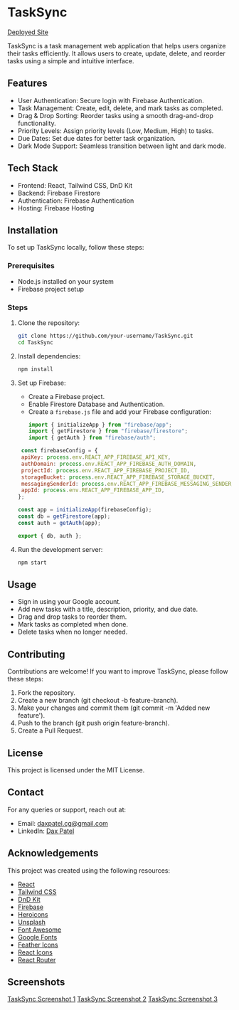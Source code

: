 # TaskSync

[Deployed Site](https://tasksync.web.app)

TaskSync is a task management web application that helps users organize their tasks efficiently. It allows users to create, update, delete, and reorder tasks using a simple and intuitive interface.

## Features

- User Authentication: Secure login with Firebase Authentication.
- Task Management: Create, edit, delete, and mark tasks as completed.
- Drag & Drop Sorting: Reorder tasks using a smooth drag-and-drop functionality.
- Priority Levels: Assign priority levels (Low, Medium, High) to tasks.
- Due Dates: Set due dates for better task organization.
- Dark Mode Support: Seamless transition between light and dark mode.

## Tech Stack

- Frontend: React, Tailwind CSS, DnD Kit
- Backend: Firebase Firestore
- Authentication: Firebase Authentication
- Hosting: Firebase Hosting

## Installation

To set up TaskSync locally, follow these steps:

### Prerequisites

- Node.js installed on your system
- Firebase project setup

### Steps

1. Clone the repository:

   ```bash
   git clone https://github.com/your-username/TaskSync.git
   cd TaskSync
   ```

2. Install dependencies:

   ```bash
   npm install
   ```

3. Set up Firebase:
   - Create a Firebase project.
   - Enable Firestore Database and Authentication.
   - Create a `firebase.js` file and add your Firebase configuration:
     ```javascript
     import { initializeApp } from "firebase/app";
     import { getFirestore } from "firebase/firestore";
     import { getAuth } from "firebase/auth";
     ```


    ```javascript
     const firebaseConfig = {
     apiKey: process.env.REACT_APP_FIREBASE_API_KEY,
     authDomain: process.env.REACT_APP_FIREBASE_AUTH_DOMAIN,
     projectId: process.env.REACT_APP_FIREBASE_PROJECT_ID,
     storageBucket: process.env.REACT_APP_FIREBASE_STORAGE_BUCKET,
     messagingSenderId: process.env.REACT_APP_FIREBASE_MESSAGING_SENDER_ID,
     appId: process.env.REACT_APP_FIREBASE_APP_ID,
    };

    const app = initializeApp(firebaseConfig);
    const db = getFirestore(app);
    const auth = getAuth(app);

    export { db, auth };
    ```


4. Run the development server:
   ```bash
   npm start
   ```

## Usage

- Sign in using your Google account.
- Add new tasks with a title, description, priority, and due date.
- Drag and drop tasks to reorder them.
- Mark tasks as completed when done.
- Delete tasks when no longer needed.

## Contributing

Contributions are welcome! If you want to improve TaskSync, please follow these steps:

1. Fork the repository.
2. Create a new branch (git checkout -b feature-branch).
3. Make your changes and commit them (git commit -m 'Added new feature').
4. Push to the branch (git push origin feature-branch).
5. Create a Pull Request.

## License

This project is licensed under the MIT License.

## Contact

For any queries or support, reach out at:

- Email: daxpatel.cg@gmail.com
- LinkedIn: [Dax Patel](https://www.linkedin.com/in/dax-cg/)

## Acknowledgements

This project was created using the following resources:

- [React](https://reactjs.org/)
- [Tailwind CSS](https://tailwindcss.com/)
- [DnD Kit](https://dndkit.com/)
- [Firebase](https://firebase.google.com/)
- [Heroicons](https://heroicons.com/)
- [Unsplash](https://unsplash.com/)
- [Font Awesome](https://fontawesome.com/)
- [Google Fonts](https://fonts.google.com/)
- [Feather Icons](https://feathericons.com/)
- [React Icons](https://react-icons.github.io/react-icons/)
- [React Router](https://reactrouter.com/)

## Screenshots

[TaskSync Screenshot 1](https://i.imgur.com/6Q7Q6Q4.png)
[TaskSync Screenshot 2](https://i.imgur.com/6Q7Q6Q4.png)
[TaskSync Screenshot 3](https://i.imgur.com/6Q7Q6Q4.png)

```

```
